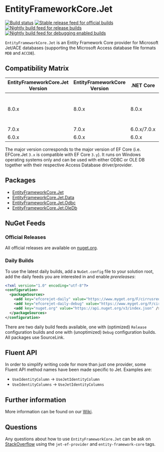 # EntityFrameworkCore.Jet
[![Build status](https://github.com/CirrusRedOrg/EntityFrameworkCore.Jet/actions/workflows/build.yml/badge.svg?branch=master)](https://github.com/CirrusRedOrg/EntityFrameworkCore.Jet/actions/workflows/build.yml)
[![Stable release feed for official builds](https://img.shields.io/nuget/vpre/EntityFrameworkCore.Jet.svg?style=flat-square&label=NuGet)](https://www.nuget.org/packages/EntityFrameworkCore.Jet/)
[![Nightly build feed for release builds](https://img.shields.io/myget/cirrusred/vpre/EntityFrameworkCore.Jet.svg?label=Nightly)](https://www.myget.org/feed/cirrusred/package/nuget/EntityFrameworkCore.Jet)
[![Nightly build feed for debugging enabled builds](https://img.shields.io/myget/cirrusred-debug/vpre/EntityFrameworkCore.Jet.svg?label=Debug)](https://www.myget.org/feed/cirrusred-debug/package/nuget/EntityFrameworkCore.Jet)

`EntityFrameworkCore.Jet` is an Entity Framework Core provider for Microsoft Jet/ACE databases (supporting the Microsoft Access database file formats `MDB` and `ACCDB`).

## Compatibility Matrix

| EntityFrameworkCore.Jet Version | EntityFrameworkCore Version | .NET Core | Notes |
| ------------- | ------------- | ------------- | ------------- |
| 8.0.x | 8.0.x | 8.0.x | Alpha 2 onwards is compatible with EF Core RTM |
| 7.0.x | 7.0.x | 6.0.x/7.0.x |
| 6.0.x | 6.0.x | 6.0.x |

The major version corresponds to the major version of EF Core (i.e. EFCore.Jet `3.x` is compatible with EF Core `3.y`).
It runs on Windows operating systems only and can be used with either ODBC or OLE DB together with their respective Access Database driver/provider.

## Packages

* [EntityFrameworkCore.Jet](https://www.nuget.org/packages/EntityFrameworkCore.Jet/)
* [EntityFrameworkCore.Jet.Data](https://www.nuget.org/packages/EntityFrameworkCore.Jet.Data/)
* [EntityFrameworkCore.Jet.Odbc](https://www.nuget.org/packages/EntityFrameworkCore.Jet.Odbc/)
* [EntityFrameworkCore.Jet.OleDb](https://www.nuget.org/packages/EntityFrameworkCore.Jet.OleDb/)

## NuGet Feeds

### Official Releases

All official releases are available on [nuget.org](https://www.nuget.org/packages/EntityFrameworkCore.Jet/).

### Daily Builds

To use the latest daily builds, add a `NuGet.config` file to your solution root, add the daily feeds you are interested in and enable _prereleases_:

```xml
<?xml version="1.0" encoding="utf-8"?>
<configuration>
  <packageSources>
    <add key="efcorejet-daily" value="https://www.myget.org/F/cirrusred/api/v3/index.json" />
    <add key="efcorejet-daily-debug" value="https://www.myget.org/F/cirrusred-debug/api/v3/index.json" />
    <add key="nuget.org" value="https://api.nuget.org/v3/index.json" />
  </packageSources>
</configuration>
```

There are two daily build feeds available, one with (optimized) `Release` configuration builds and one with (unoptimized) `Debug` configuration builds.
All packages use SourceLink.
  
## Fluent API

In order to simplify writing code for more than just one provider, some Fluent API method names have been made specific to Jet.
Examples are:

* `UseIdentityColumn` -> `UseJetIdentityColumn`
* `UseIdentityColumns` -> `UseJetIdentityColumns`

## Further information

More information can be found on our [Wiki](https://www.github.com/CirrusRedOrg/EntityFrameworkCore.Jet/wiki).

## Questions

Any questions about how to use `EntityFrameworkCore.Jet` can be ask on [StackOverflow](https://stackoverflow.com/) using the `jet-ef-provider` and `entity-framework-core` tags.
